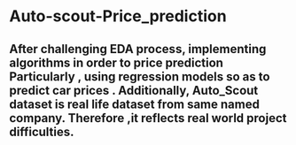 # Auto-scout-Price_prediction
After challenging EDA process, implementing algorithms in order to price prediction
Particularly , using regression models so as to predict  car prices .
Additionally, Auto_Scout dataset is real life dataset from same named company.
Therefore ,it reflects real world project difficulties.
-
